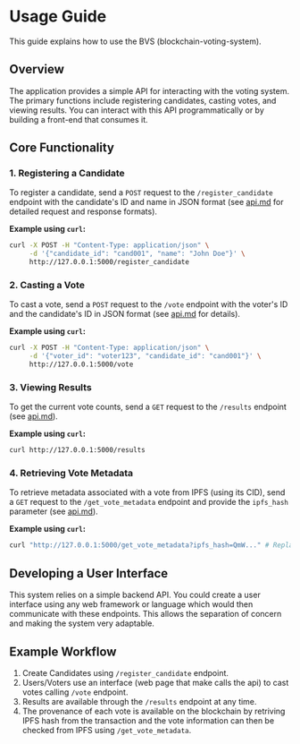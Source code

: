 # Usage Guide

This guide explains how to use the BVS (blockchain-voting-system).

## Overview

The application provides a simple API for interacting with the voting system. The primary functions include registering candidates, casting votes, and viewing results. You can interact with this API programmatically or by building a front-end that consumes it.

## Core Functionality

### 1. Registering a Candidate

To register a candidate, send a `POST` request to the `/register_candidate` endpoint with the candidate's ID and name in JSON format (see [api.md](api.md) for detailed request and response formats).

**Example using `curl`:**

```bash
curl -X POST -H "Content-Type: application/json" \
     -d '{"candidate_id": "cand001", "name": "John Doe"}' \
     http://127.0.0.1:5000/register_candidate
```

### 2. Casting a Vote
To cast a vote, send a `POST` request to the `/vote` endpoint with the voter's ID and the candidate's ID in JSON format (see [api.md](api.md) for details).

**Example using `curl`:**

```bash
curl -X POST -H "Content-Type: application/json" \
     -d '{"voter_id": "voter123", "candidate_id": "cand001"}' \
     http://127.0.0.1:5000/vote
```

### 3. Viewing Results
To get the current vote counts, send a `GET` request to the `/results` endpoint (see [api.md](api.md)).

**Example using `curl`:**

```bash
curl http://127.0.0.1:5000/results
```

### 4. Retrieving Vote Metadata
To retrieve metadata associated with a vote from IPFS (using its CID), send a `GET` request to the `/get_vote_metadata` endpoint and provide the `ipfs_hash` parameter (see [api.md](api.md)).

**Example using `curl`:**

```bash
curl "http://127.0.0.1:5000/get_vote_metadata?ipfs_hash=QmW..." # Replace with valid ipfs hash
```

## Developing a User Interface
This system relies on a simple backend API. You could create a user interface using any web framework or language which would then communicate with these endpoints. This allows the separation of concern and making the system very adaptable.

## Example Workflow
1. Create Candidates using `/register_candidate` endpoint.
2. Users/Voters use an interface (web page that make calls the api) to cast votes calling `/vote` endpoint.
3. Results are available through the `/results` endpoint at any time.
4. The provenance of each vote is available on the blockchain by retriving IPFS hash from the transaction and the vote information can then be checked from IPFS using `/get_vote_metadata`.